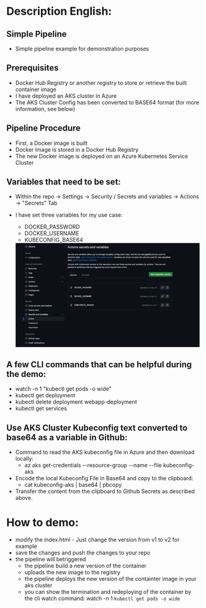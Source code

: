 # Description English:
## Simple Pipeline
* Simple pipeline example for demonstration purposes

## Prerequisites
* Docker Hub Registry or another registry to store or retrieve the built container image
* I have deployed an AKS cluster in Azure
* The AKS Cluster Config has been converted to BASE64 format (for more information, see below)

## Pipeline Procedure
* First, a Docker image is built
* Docker Image is stored in a Docker Hub Registry
* The new Docker image is deployed on an Azure Kubernetes Service Cluster

## Variables that need to be set:
* Within the repo -> Settings -> Security / Secrets and variables -> Actions -> "Secrets" Tab
* I have set three variables for my use case:
  * DOCKER_PASSWORD
  * DOCKER_USERNAME
  * KUBECONFIG_BASE64
  
  <img src="media/simple-pipeline-secrets-vars.png"/>

## A few CLI commands that can be helpful during the demo:
* watch -n 1 "kubectl get pods -o wide"
* kubectl get deployment
* kubectl delete deployment webapp-deployment
* kubectl get services

## Use AKS Cluster Kubeconfig text converted to base64 as a variable in Github:
* Command to read the AKS kubeconfig file in Azure and then download locally:
  * az aks get-credentials --resource-group <rg-name> --name <aks-name> --file kubeconfig-aks
* Encode the local Kubeconfig File in Base64 and copy to the clipboard:
  * cat kubeconfig-aks | base64 | pbcopy
* Transfer the content from the clipboard to Github Secrets as described above.

# How to demo:
* modify the index.html - Just change the version from v1 to v2 for example
* save the changes and push the changes to your repo
* the pipeline will betriggered
  * the pipeline build a new version of the container
  * uploads the new image to the registry
  * the pipeline deploys the new version of the containter image in your aks cluster
  * you can show the termination and redeploying of the container by the cli watch command: watch -n 1 ``` kubectl get pods -o wide ```


